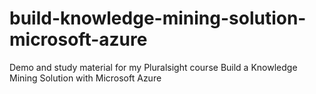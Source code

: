 # build-knowledge-mining-solution-microsoft-azure
Demo and study material for my Pluralsight course Build a Knowledge Mining Solution with Microsoft Azure
